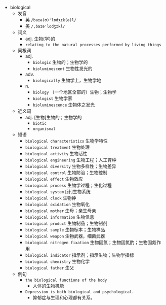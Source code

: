 - biological
  - 发音
    - 英 `/baɪə(ʊ)'lɒdʒɪk(ə)l/`
    - 美 `/,baɪə'lɑdʒɪkl/`
  - 词义
    - adj. 生物(学)的
    - `relating to the natural processes performed by living things`
  - 同根词
    - adj.
      - `biologic` 生物的；生物学的
      - `bioluminescent` 生物性发光的
    - adv.
      - `biologically` 生物学上，生物学地
    - n.
      - `biology` （一个地区全部的）生物；生物学
      - `biologist` 生物学家
      - `bioluminescence` 生物体之发光
  - 近义词
    - adj. [生物]生物的；生物学的
      - `biotic`
      - `organismal`
  - 短语
    - `biological characteristics` 生物学特性 
    - `biological treatment` 生物处理 
    - `biological activity` 生物活性 
    - `biological engineering` 生物工程；人工育种 
    - `biological diversity` 生物多样性；生物差异 
    - `biological control` 生物防治；生物控制 
    - `biological effect` 生物效应 
    - `biological process` 生物学过程；生化过程 
    - `biological system` [计]生物系统 
    - `biological clock` 生物钟 
    - `biological oxidation` 生物氧化 
    - `biological mother` 生母；亲生母亲 
    - `biological information` 生物信息 
    - `biological product` 生物制品；生物制剂 
    - `biological sample` 生物标本；生物样品 
    - `biological weapon` 生物武器，细菌武器 
    - `biological nitrogen fixation` 生物固氮；生物固氮酌；生物固氮作用 
    - `biological indicator` 指示剂；指示生物；生物学指标 
    - `biological chemistry` 生物化学 
    - `biological father` 生父 
  - 例句
    - `the biological functions of the body`
      - 人体的生物机能
    - `Depression is both biological and psychological.`
      - 抑郁症与生理和心理都有关系。

